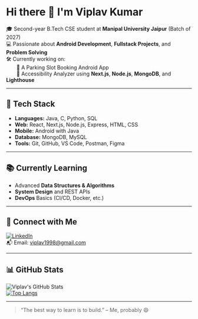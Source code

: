 # Hi there 👋 I'm Viplav Kumar

🎓 Second-year B.Tech CSE student at **Manipal University Jaipur** (Batch of 2027)  
💻 Passionate about **Android Development**, **Fullstack Projects**, and **Problem Solving**  
🛠 Currently working on:  
  🚗 A Parking Slot Booking Android App  
  🧪 Accessibility Analyzer using **Next.js**, **Node.js**, **MongoDB**, and **Lighthouse**

---

## 🔧 Tech Stack

- **Languages:** Java, C, Python, SQL  
- **Web:** React, Next.js, Node.js, Express, HTML, CSS  
- **Mobile:** Android with Java  
- **Database:** MongoDB, MySQL  
- **Tools:** Git, GitHub, VS Code, Postman, Figma

---

## 📚 Currently Learning

- Advanced **Data Structures & Algorithms**
- **System Design** and REST APIs
- **DevOps** Basics (CI/CD, Docker, etc.)

---

## 🔗 Connect with Me

[![LinkedIn](https://img.shields.io/badge/LinkedIn-blue?logo=linkedin&logoColor=white)](https://linkedin.com/in/viplav-kumar/)  
📬 Email: viplav1998@gmail.com

---

## 📊 GitHub Stats

![Viplav's GitHub Stats](https://github-readme-stats.vercel.app/api?username=viplavkumar&show_icons=true&theme=radical)  
[![Top Langs](https://github-readme-stats.vercel.app/api/top-langs/?username=viplavkumar&layout=compact&theme=radical)](https://github.com/viplavkumar)

---

> “The best way to learn is to build.” – Me, probably 😄
